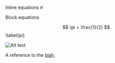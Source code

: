 Inline equations $\pi$

Block equations

$$
\pi + \frac{1}{2}
$$ \label{pi}



[flowchart]: flowchart.png ""

![Alt text][flowchart]

A reference to the [blah](#flowchart).

